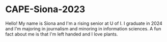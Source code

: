 # CAPE-Siona-2023
Hello! My name is Siona and I'm a rising senior at U of I. I graduate in 2024 and I'm majoring in journalism and minoring in information sciences. A fun fact about me is that I'm left handed and I love plants. 